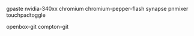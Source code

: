 gpaste
nvidia-340xx
chromium
chromium-pepper-flash
synapse
pnmixer
touchpadtoggle

openbox-git
compton-git

